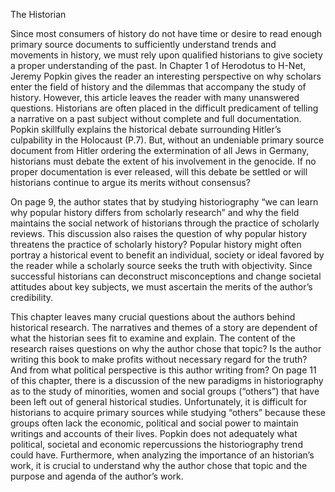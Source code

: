The Historian
  
Since most consumers of history do not have time or desire to read enough primary source documents to sufficiently understand trends and movements in history, we must rely upon qualified historians to give society a proper understanding of the past. In Chapter 1 of Herodotus to H-Net, Jeremy Popkin gives the reader an interesting perspective on why scholars enter the field of history and the dilemmas that accompany the study of history. However, this article leaves the reader with many unanswered questions. Historians are often placed in the difficult predicament of telling a narrative on a past subject without complete and full documentation. Popkin skillfully explains the historical debate surrounding Hitler’s culpability in the Holocaust (P.7). But, without an undeniable primary source document from Hitler ordering the extermination of all Jews in Germany, historians must debate the extent of his involvement in the genocide. If no proper documentation is ever released, will this debate be settled or will historians continue to argue its merits without consensus?
  
On page 9, the author states that by studying historiography “we can learn why popular history differs from scholarly research” and why the field maintains the social network of historians through the practice of scholarly reviews. This discussion also raises the question of why popular history threatens the practice of scholarly history? Popular history might often portray a historical event to benefit an individual, society or ideal favored by the reader while a scholarly source seeks the truth with objectivity. Since successful historians can deconstruct misconceptions and change societal attitudes about key subjects, we must ascertain the merits of the author’s credibility. 
     
This chapter leaves many crucial questions about the authors behind historical research. The narratives and themes of a story are dependent of what the historian sees fit to examine and explain. The content of the research raises questions on why the author chose that topic? Is the author writing this book to make profits without necessary regard for the truth? And from what political perspective is this author writing from? On page 11 of this chapter, there is a discussion of the new paradigms in historiography as to the study of minorities, women and social groups (“others”) that have been left out of general historical studies. Unfortunately, it is difficult for historians to acquire primary sources while studying “others” because these groups often lack the economic, political and social power to maintain writings and accounts of their lives. Popkin does not adequately what political, societal and economic repercussions the historiography trend could have. Furthermore, when analyzing the importance of an historian’s work, it is crucial to understand why the author chose that topic and the purpose and agenda of the author’s work. 
